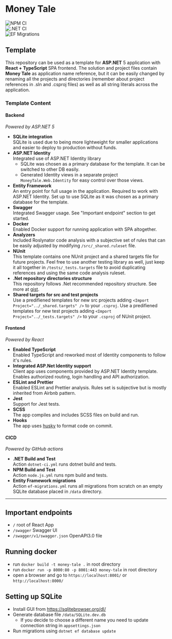 # Money Tale

![NPM CI](https://github.com/AyronK/money-tale/workflows/NPM%20CI/badge.svg?branch=main)  
![.NET CI](https://github.com/AyronK/money-tale/workflows/.NET%20CI/badge.svg?branch=main)  
![EF Migrations](https://github.com/AyronK/money-tale/workflows/EF%20Migrations/badge.svg?branch=main)

## Template
This repository can be used as a template for **ASP.NET** 5 application with **React + TypeScript** SPA frontend. The solution and project files contain **Money Tale** as application name reference, but it can be easily changed by renaming all the projects and directories (remember about project references in .sln and .csproj files) as well as all string literals across the application.

### Template Content

#### Backend  
_Powered by ASP.NET 5_  
   - **SQLite integration**  
     SQLite is used due to being more lightweight for smaller applications and easier to deploy to production without funds.  
   - **ASP.NET Identity**  
     Integrated use of ASP.NET Identity library  
        - SQLite was chosen as a primary database for the template. It can be switched to other DB easily.  
        - Generated Identity views in a separate project `MoneyTale.Web.Identity` for easy control over those views.  
   - **Entity Framework**  
     An entry point for full usage in the application. Required to work with ASP.NET Identity. Set up to use SQLite as it was chosen as a primary database for the template.  
   - **Swagger**  
     Integrated Swagger usage. See "Important endpoint" section to get started.  
   - **Docker**  
     Enabled Docker support for running application with SPA altogether.  
   - **Analyzers**  
     Included Roslynator code analysis with a subjective set of rules that can be easily adjusted by modifying `/src/_shared.ruleset` file.  
   - **NUnit**  
     This template contains one NUnit project and a shared targets file for future projects. Feel free to use another testing library as well, just keep it all together in `/tests/_tests.targets` file to avoid duplicating references and using the same code analysis ruleset.  
   - **.Net repository directories structure**  
     This repository follows .Net recommended repository structure. See more at [gist](https://gist.github.com/davidfowl/ed7564297c61fe9ab814).  
   - **Shared targets for src and test projects**  
     Use a predifiened templates for new src projects adding `<Import Project="../_shared.targets" />` to your `.csproj`.
     Use a predifiened templates for new test projects adding `<Import Project="../_tests.targets" />` to your `.csproj` of NUnit project.  
     
   
#### Frontend
_Powered by React_     
   - **Enabled TypeScript**  
     Enabled TypeScript and reworked most of Identity components to follow it's rules.  
   - **Integrated ASP.Net Identity support**    
     Client app uses components provided by ASP.NET Identity template. Enables authorized routing, login handling and API authorization.  
   - **ESLint and Prettier**  
     Enabled ESLint and Prettier analysis. Rules set is subjective but is mostly inherited from Airbnb pattern.  
   - **Jest**  
     Support for Jest tests.  
   - **SCSS**  
     The app compiles and includes SCSS files on build and run.  
   - **Hooks**  
     The app uses [husky](https://github.com/typicode/husky#readme) to format code on commit.  
     
#### CICD
_Powered by GitHub actions_  
   - **.NET Build and Test**  
     Action `dotnet-ci.yml` runs dotnet build and tests.  
   - **NPM Build and Test**  
     Action `node.js.yml` runs npm build and tests.  
   - **Entity Framework migrations**  
     Action `ef-migrations.yml` runs all migrations from scratch on an empty SQLite database placed in `/data` directory.  

_____

## Important endpoints  
- `/` root of React App
- `/swagger` Swagger UI
- `/swagger/v1/swagger.json` OpenAPI3.0 file

## Running docker  
- run `docker build -t money-tale .` in root directory
- run `docker run -p 8000:80 -p 8001:443 money-tale` in root directory
- open a browser and go to `https://localhost:8001/` or `http://localhost:8000/`

## Setting up SQLite  
- Install GUI from https://sqlitebrowser.org/dl/
- Generate database file `/data/SQLite.dev.db`
  - If you decide to choose a different name you need to update connection string in `appsettings.json`
- Run migrations using `dotnet ef database update`
